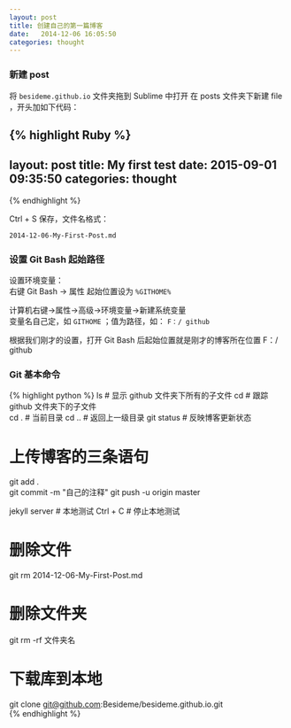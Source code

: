 ```yaml
---
layout: post
title: 创建自己的第一篇博客
date:   2014-12-06 16:05:50
categories: thought
--- 
```


### 新建 **post**

将 `besideme.github.io` 文件夹拖到 Sublime 中打开
在 posts 文件夹下新建 file ，开头加如下代码：

{% highlight Ruby %}
---
layout: post
title:  My first test
date:   2015-09-01 09:35:50
categories: thought
--- 
{% endhighlight %}

Ctrl + S 保存，文件名格式： 

    2014-12-06-My-First-Post.md

### 设置 **Git Bash** 起始路径

设置环境变量：     
右键 Git Bash -> 属性 起始位置设为 `%GITHOME%` 

计算机右键->属性->高级->环境变量->新建系统变量  
变量名自己定，如 `GITHOME`  ；值为路径，如： `F：/ github`     

根据我们刚才的设置，打开 Git Bash 后起始位置就是刚才的博客所在位置
F：/ github 


### **Git** 基本命令

{% highlight python %}
ls   # 显示 github 文件夹下所有的子文件
cd   # 跟踪 github 文件夹下的子文件   
cd .   # 当前目录 
cd ..   # 返回上一级目录 
git status   # 反映博客更新状态

# 上传博客的三条语句
git add .  
git commit -m "自己的注释" 
git push -u origin master 

jekyll server   # 本地测试
Ctrl + C   # 停止本地测试

# 删除文件
git rm 2014-12-06-My-First-Post.md 
# 删除文件夹
git rm -rf 文件夹名

# 下载库到本地
git clone git@github.com:Besideme/besideme.github.io.git  
{% endhighlight %}
